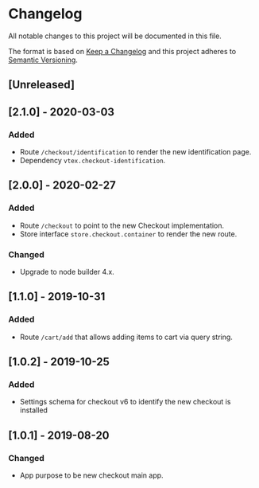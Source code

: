 # Changelog

All notable changes to this project will be documented in this file.

The format is based on [Keep a Changelog](http://keepachangelog.com/en/1.0.0/)
and this project adheres to [Semantic Versioning](http://semver.org/spec/v2.0.0.html).

## [Unreleased]

## [2.1.0] - 2020-03-03

### Added

- Route `/checkout/identification` to render the new identification page.
- Dependency `vtex.checkout-identification`.

## [2.0.0] - 2020-02-27

### Added

- Route `/checkout` to point to the new Checkout implementation.
- Store interface `store.checkout.container` to render the new route.

### Changed

- Upgrade to node builder 4.x.

## [1.1.0] - 2019-10-31

### Added

- Route `/cart/add` that allows adding items to cart via query string.

## [1.0.2] - 2019-10-25

### Added

- Settings schema for checkout v6 to identify the new checkout is installed

## [1.0.1] - 2019-08-20

### Changed

- App purpose to be new checkout main app.

